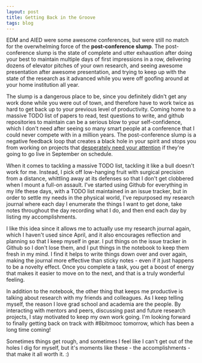 ```yaml
---
layout: post
title: Getting Back in the Groove
tags: blog
---
```


EDM and AIED were some awesome conferences, but were still no match for the
overwhelming force of the **post-conference slump**. The post-conference slump
is the state of complete and utter exhaustion after doing your best to maintain
multiple days of first impressions in a row, delivering dozens of elevator
pitches of your own research, and seeing awesome presentation after awesome
presentation, and trying to keep up with the state of the research as it advanced
while you were off goofing around at your home institution all year.

The slump is a dangerous place to be, since you definitely didn't get any work
done while you were out of town, and therefore have to work twice as hard to get
back up to your previous level of productivity. Coming home to a massive TODO
list of papers to read, test questions to write, and github repositories to
maintain can be a serious blow to your self-confidence, which I don't need after
seeing so many smart people at a conference that I could never compete with in
a million years. The post-conference slump is a negative feedback loop that
creates a black hole in your spirit and stops you from working on projects that
[desperately need your attention](http://8bitmooc.org) if they're going to go
live in September on schedule.

When it comes to tackling a massive TODO list, tackling it like a bull doesn't
work for me. Instead, I pick off low-hanging fruit with surgical precision
from a distance, whittling away at its defenses so that I don't get clobbered
when I mount a full-on assault. I've started using Github for everything in my
life these days, with a TODO list maintained in an issue tracker, but in order
to settle my needs in the physical world, I've repurposed my research journal
where each day I enumerate the things I want to get done, take notes throughout
the day recording what I do, and then end each day by listing my accomplishments.

I like this idea since it allows me to actually use my research journal again,
which I haven't used since April, and it also encourages reflection and planning
so that I keep myself in gear. I put things on the issue tracker in Github so I
don't lose them, and I put things in the notebook to keep them fresh in my mind.
I find it helps to write things down over and over again, making the journal more
effective than sticky notes - even if it just happens to be a novelty effect.
Once you complete a task, you get a boost of energy that makes it easier to move
on to the next, and that is a truly wonderful feeling.

In addition to the notebook, the other thing that keeps me productive is
talking about research with my friends and colleagues. As I keep telling myself,
the reason I love grad school and academia are the people. By interacting
with mentors and peers, discussing past and future research projects, I stay
motivated to keep my own work going. I'm looking forward to finally
getting back on track with #8bitmooc tomorrow, which has been a long time
coming!

Sometimes things get rough, and sometimes I feel like I can't get out of the
holes I dig for myself, but it's moments like these - the accomplishments -
that make it all worth it. :)

